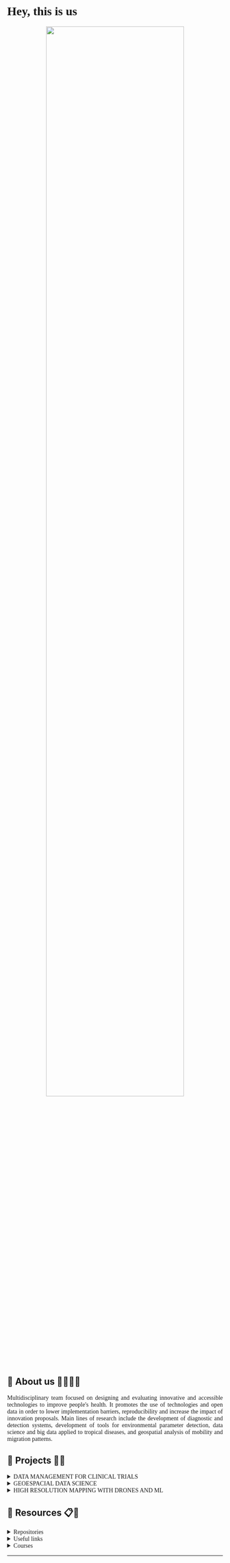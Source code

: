 <h1 style="font-family:Ubuntu"><b>Hey, this is us 👋</b></h1> 

<center><img src="https://static.wixstatic.com/media/6bf5a0_6808014a7f7241d6a6cfbce6204c5a83~mv2.jpg/v1/fill/w_641,h_401,al_c,q_80,usm_0.66_1.00_0.01/6bf5a0_6808014a7f7241d6a6cfbce6204c5a83~mv2.webp" width="80%"></center>

## __🔵 About us 🧙‍♀️🧙‍♂️__

<p style="font-family:Ubuntu;text-align: justify;" >
Multidisciplinary team focused on designing and evaluating innovative and accessible technologies to improve people's health. It promotes the use of technologies and open data in order to lower implementation barriers, reproducibility and increase the impact of innovation proposals. Main lines of research include the development of diagnostic and detection systems, development of tools for environmental parameter detection, data science and big data applied to tropical diseases, and geospatial analysis of mobility and migration patterns.
</p>

## __🔵 Projects 💼📖__

<details  style="font-family:Ubuntu;"> 
	<summary>DATA MANAGEMENT FOR CLINICAL TRIALS</summary>
	<br>
	<ul>
	 <li>https://www.innovalab.info/dm</li>
	</ul>
</details>

<details style="font-family:Ubuntu;"> 
	<summary>GEOESPACIAL DATA SCIENCE</summary>
	<br>
	<ul>
	 <li>https://www.innovalab.info/spat</li>
	</ul>
</details>


<details  style="font-family:Ubuntu;"> 
	<summary>HIGH RESOLUTION MAPPING WITH DRONES AND ML</summary>
	<br>
	<ul>
	 <li>https://www.innovalab.info/drones</li>
	</ul>
</details>

## __🔵 Resources 📋📌__

<details  style="font-family:Ubuntu;"> 
	<summary>Repositories</summary>
	<br>
	<ul>
	 <li>https://github.com/healthinnovation</li>
    <li>http://www.health-viz.com/</li>
	</ul>
</details>

<details  style="font-family:Ubuntu;"> 
	<summary>Useful links</summary>
	<br>
	<ul>
	 <li><a href="https://investigacion.cayetano.edu.pe/catalogo/biotecnologia/innov-lab">Health Innovation Lab</a></li>
    <li><a href="https://repositorio.upch.edu.pe/handle/20.500.12866/3660/browse?type=author&value=Carrasco-Escobar%2C+Gabriel">Institutional Repository</a></li>
    <li><a href="https://scholar.google.com/citations?user=qc8E3_EAAAAJ&hl=en&authuser=2">Scientific production</a></li>
    <li><a href="https://bookdown.org/gabc91/LIS_manual/">Laboratory Manual</a></li>
    <li><a href="https://healthinnovation.github.io/innovar/">R package</a></li>
    <li><a href="https://imtavh.cayetano.edu.pe/videos/innovacion-en-salud">Brown bag seminar</a></li>
	</ul>
</details>

<details  style="font-family:Ubuntu;"> 
	<summary>Courses</summary>
   <table  style="font-family:Ubuntu;">
  <tr align="center">
   <th style="background-color:#110080;color:white"><center>Visualización y Análisis de datos geo-espaciales con R - Curso Brotes</center></th>
   <th style="background-color: #110080;color:white"><center>Reproducibility tools - UCSD</center></th>
   <th style="background-color:#110080;color:white"><center>Análisis Descriptivo con R</center></th>
   <th style="background-color: #110080;color:white"><center>Análisis de variables categóricas con R</center></th>
   <th style="background-color: #110080;color:white"><center>Análisis Exploratorio de Datos Espaciales con Kepler.gl</center></th>
   <th style="background-color: #110080;color:white"><center>Series de Tiempo Interrumpidas en Clima y Salud - FLACSO</th>
  </tr>

  <tr>
   <th style="background:black"><center><a href="https://www.reconlearn.org/post/spatial-analysis-1-spanish.html" style="color:white;">Click aquí</a></center></th>
   <th style="background:black"><center><a href="https://ucsd-reprod.netlify.app/#1" style="color:white;">Click aquí</a></center></th>
   <th style="background:black"><center><a href="https://locatepress.com/book/lcb" style="color:white;">Click aquí</a></center></th>
   <th style="background:black"><center><a href="https://unmsm-2021.netlify.app/" style="color:white;">Click aquí</a></center></th>
   <th style="background:black"><center><a href="https://mceit-spatial.netlify.app/" style="color:white;">Click aquí</a></center></th>
   <th style="background:black"><center><a href="https://flacso-its.netlify.app/" style="color:white;">Click aquí</a></center></th>
  </tr>
</table>

</details>

---